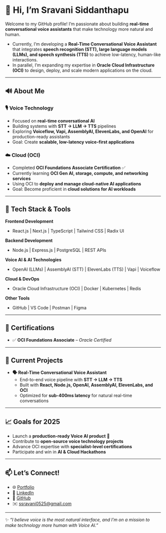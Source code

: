 # 👋 Hi, I’m Sravani Siddanthapu  

Welcome to my GitHub profile! I’m passionate about building **real-time conversational voice assistants** that make technology more natural and human. 
- Currently, I’m developing a **Real-Time Conversational Voice Assistant** that integrates **speech recognition (STT), large language models (LLMs), and speech synthesis (TTS)** to achieve low-latency, human-like interactions.  
- In parallel, I’m expanding my expertise in **Oracle Cloud Infrastructure (OCI)** to design, deploy, and scale modern applications on the cloud.  

---

## 🔊 About Me  

### 🎙️ Voice Technology  
- Focused on **real-time conversational AI**  
- Building systems with **STT → LLM → TTS** pipelines  
- Exploring **Voiceflow, Vapi, AssemblyAI, ElevenLabs, and OpenAI** for production-ready assistants  
- Goal: Create **scalable, low-latency voice-first applications**  

### ☁️ Cloud (OCI)  
- Completed **OCI Foundations Associate Certification** ✅  
- Currently learning **OCI Gen AI, storage, compute, and networking services**  
- Using OCI to **deploy and manage cloud-native AI applications**  
- Goal: Become proficient in **cloud solutions for AI workloads**  

---

## 🧩 Tech Stack & Tools  

**Frontend Development**  
- React.js | Next.js | TypeScript | Tailwind CSS | Radix UI  

**Backend Development**  
- Node.js | Express.js | PostgreSQL | REST APIs  

**Voice AI & AI Technologies**  
- OpenAI (LLMs) | AssemblyAI (STT) | ElevenLabs (TTS) | Vapi | Voiceflow  

**Cloud & DevOps**  
- Oracle Cloud Infrastructure (OCI) | Docker | Kubernetes | Redis  

**Other Tools**  
- GitHub | VS Code | Postman | Figma  

---

## 📜 Certifications  
- ✅ **OCI Foundations Associate** – *Oracle Certified*  

---

## 🚀 Current Projects  
- **🗣️ Real-Time Conversational Voice Assistant**  
   - End-to-end voice pipeline with **STT → LLM → TTS**  
   - Built with **React, Node.js, OpenAI, AssemblyAI, ElevenLabs, and OCI**  
   - Optimized for **sub-400ms latency** for natural real-time conversations  

---

## 📈 Goals for 2025  
- Launch a **production-ready Voice AI product** 🚀  
- Contribute to **open-source voice technology projects**  
- Advance OCI expertise with **specialist-level certifications**  
- Participate and win in **AI & Cloud Hackathons**  

---

## 📫 Let’s Connect!  
- 🌐 [Portfolio](https://ssravani14.github.io/portfolio/) 
- 💼 [LinkedIn](https://www.linkedin.com/in/sravanisiddanthapu)  
- 🐙 [GitHub](https://github.com/ssravani14)  
- ✉️ ssravani0525@gmail.com  

---

✨ *“I believe voice is the most natural interface, and I’m on a mission to make technology more human with Voice AI.”*  
